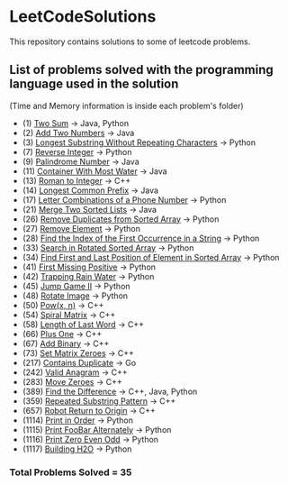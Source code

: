 # LeetCodeSolutions

This repository contains solutions to some of leetcode problems.

## List of problems solved with the programming language used in the solution 
(Time and Memory information is inside each problem's folder)

- (1) [Two Sum](https://leetcode.com/problems/two-sum/) -> Java, Python
- (2) [Add Two Numbers](https://leetcode.com/problems/add-two-numbers/) -> Java
- (3) [Longest Substring Without Repeating Characters](https://leetcode.com/problems/longest-substring-without-repeating-characters/) -> Python
- (7) [Reverse Integer](https://leetcode.com/problems/reverse-integer/) -> Python
- (9) [Palindrome Number](https://leetcode.com/problems/palindrome-number/) -> Java
- (11) [Container With Most Water](https://leetcode.com/problems/container-with-most-water/) -> Java
- (13) [Roman to Integer](https://leetcode.com/problems/roman-to-integer/) -> C++
- (14) [Longest Common Prefix](https://leetcode.com/problems/longest-common-prefix/) -> Java
- (17) [Letter Combinations of a Phone Number](https://leetcode.com/problems/letter-combinations-of-a-phone-number/) -> Python
- (21) [Merge Two Sorted Lists](https://leetcode.com/problems/merge-two-sorted-lists/) -> Java
- (26) [Remove Duplicates from Sorted Array](https://leetcode.com/problems/remove-duplicates-from-sorted-array/description/) -> Python
- (27) [Remove Element](https://leetcode.com/problems/remove-element/description/) -> Python
- (28) [Find the Index of the First Occurrence in a String](https://leetcode.com/problems/find-the-index-of-the-first-occurrence-in-a-string/description/) -> Python
- (33) [Search in Rotated Sorted Array](https://leetcode.com/problems/search-in-rotated-sorted-array/description/) -> Python
- (34) [Find First and Last Position of Element in Sorted Array](https://leetcode.com/problems/find-first-and-last-position-of-element-in-sorted-array/description/) -> Python
- (41) [First Missing Positive](https://leetcode.com/problems/first-missing-positive/description/) -> Python
- (42) [Trapping Rain Water](https://leetcode.com/problems/trapping-rain-water/description/) -> Python
- (45) [Jump Game II](https://leetcode.com/problems/jump-game-ii/) -> Python
- (48) [Rotate Image](https://leetcode.com/problems/rotate-image/) -> Python
- (50) [Pow(x, n)](https://leetcode.com/problems/powx-n/) -> C++
- (54) [Spiral Matrix](https://leetcode.com/problems/spiral-matrix/) -> C++
- (58) [Length of Last Word](https://leetcode.com/problems/length-of-last-word/) -> C++
- (66) [Plus One](https://leetcode.com/problems/plus-one/) -> C++
- (67) [Add Binary](https://leetcode.com/problems/add-binary/) -> C++
- (73) [Set Matrix Zeroes](https://leetcode.com/problems/set-matrix-zeroes/) -> C++
- (217) [Contains Duplicate](https://leetcode.com/problems/contains-duplicate/description/) -> Go
- (242) [Valid Anagram](https://leetcode.com/problems/valid-anagram/) -> C++
- (283) [Move Zeroes](https://leetcode.com/problems/move-zeroes/) -> C++
- (389) [Find the Difference](https://leetcode.com/problems/find-the-difference/) -> C++, Java, Python
- (359) [Repeated Substring Pattern](https://leetcode.com/problems/repeated-substring-pattern/description/) -> C++
- (657) [Robot Return to Origin](https://leetcode.com/problems/robot-return-to-origin/description/) -> C++
- (1114) [Print in Order](https://leetcode.com/problems/print-in-order/description/) -> Python
- (1115) [Print FooBar Alternately](https://leetcode.com/problems/print-foobar-alternately/) -> Python
- (1116) [Print Zero Even Odd](https://leetcode.com/problems/print-zero-even-odd/description/) -> Python
- (1117) [Building H2O](https://leetcode.com/problems/building-h2o/) -> Python

### Total Problems Solved = 35

